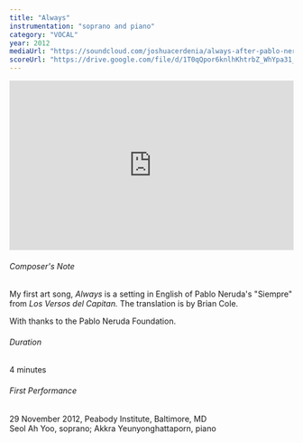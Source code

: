 ```yaml
---
title: "Always"
instrumentation: "soprano and piano"
category: "VOCAL"
year: 2012
mediaUrl: "https://soundcloud.com/joshuacerdenia/always-after-pablo-neruda-2012"
scoreUrl: "https://drive.google.com/file/d/1T0qQpor6knlhKhtrbZ_WhYpa31_ss7z6/view?usp=sharing"
---
```


<iframe class="mb-3" width="100%" height="300" scrolling="no" frameborder="no" src="https://w.soundcloud.com/player/?url=https%3A//api.soundcloud.com/tracks/90536194&amp;auto_play=false&amp;hide_related=false&amp;show_comments=true&amp;show_user=true&amp;show_reposts=false&amp;visual=true"></iframe>

###### Composer's Note

My first art song, _Always_ is a setting in English of Pablo Neruda's "Siempre" from _Los Versos del Capitan._ The translation is by Brian Cole.

With thanks to the Pablo Neruda Foundation.  

###### Duration

4 minutes

###### First Performance

29 November 2012, Peabody Institute, Baltimore, MD\
Seol Ah Yoo, soprano; Akkra Yeunyonghattaporn, piano